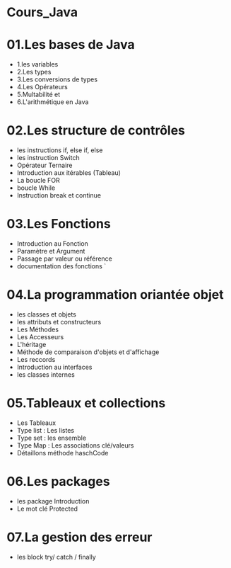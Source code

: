 # Cours_Java

# 01.Les bases de Java

- 1.les variables
- 2.Les types
- 3.Les conversions de types
- 4.Les Opérateurs
- 5.Multabilité et 
- 6.L'arithmétique en Java

# 02.Les structure de contrôles

- les instructions if, else if, else
- les instruction Switch
- Opérateur Ternaire
- Introduction aux itérables (Tableau)
- La boucle FOR
- boucle While
- Instruction break et continue

# 03.Les Fonctions

- Introduction au Fonction
- Paramètre et Argument
- Passage par valeur ou référence
- documentation des fonctions
`
# 04.La programmation oriantée objet

- les classes et objets
- les attributs et constructeurs
- Les Méthodes
- Les Accesseurs
- L'héritage
- Méthode de comparaison d'objets et d'affichage
- Les reccords
- Introduction au interfaces
- les classes internes

# 05.Tableaux et collections

- Les Tableaux
- Type list : Les listes
- Type set : les ensemble
- Type Map : Les associations clé/valeurs
- Détaillons méthode haschCode

# 06.Les packages

- les package Introduction
- Le mot clé Protected

# 07.La gestion des erreur

- les block try/ catch / finally